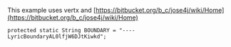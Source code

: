 This example uses vertx and [https://bitbucket.org/b_c/jose4j/wiki/Home](https://bitbucket.org/b_c/jose4j/wiki/Home)

	protected static String BOUNDARY = "----LyricBoundaryAL0lfjW6DJtKiwkd";